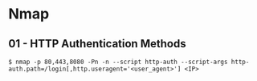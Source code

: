 # Nmap

## 01 - HTTP Authentication Methods

```
$ nmap -p 80,443,8080 -Pn -n --script http-auth --script-args http-auth.path=/login[,http.useragent='<user_agent>'] <IP>
```